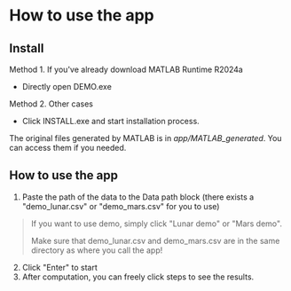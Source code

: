 # How to use the app

## Install
Method 1. If you've already download MATLAB Runtime R2024a
- Directly open DEMO.exe

Method 2. Other cases
- Click INSTALL.exe and start installation process.

The original files generated by MATLAB is in *app/MATLAB_generated*. You can access them if you needed.

## How to use the app
1. Paste the path of the data to the Data path block (there exists a "demo_lunar.csv" or "demo_mars.csv" for you to use)
> If you want to use demo, simply click "Lunar demo" or "Mars demo". 
>
> Make sure that demo_lunar.csv and demo_mars.csv are in the same directory as where you call the app!
2. Click "Enter" to start
3. After computation, you can freely click steps to see the results.
